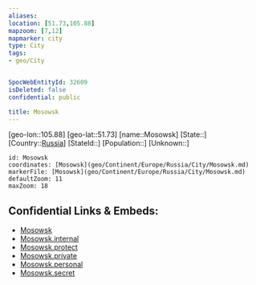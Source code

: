 ```yaml
---
aliases: 
location: [51.73,105.88]
mapzoom: [7,12] 
mapmarker: city 
type: City
tags:
- geo/City


SpocWebEntityId: 32609
isDeleted: false
confidential: public

title: Mosowsk
---
```

[geo-lon::105.88]
[geo-lat::51.73]
[name::Mosowsk]
[State::]
[Country::[Russia](geo/Continent/Europe/Russia.md)]
[StateId::]
[Population::]
[Unknown::]


```leaflet
id: Mosowsk
coordinates: [Mosowsk](geo/Continent/Europe/Russia/City/Mosowsk.md)
markerFile: [Mosowsk](geo/Continent/Europe/Russia/City/Mosowsk.md)
defaultZoom: 11 
maxZoom: 18
```


## Confidential Links & Embeds: 
- [Mosowsk](../../../../../../_public/geo/Continent/Europe/Russia/City/Mosowsk.md) 
- [Mosowsk.internal](../../../../../../_internal/geo/Continent/Europe/Russia/City/Mosowsk.internal.md) 
- [Mosowsk.protect](../../../../../../_protect/geo/Continent/Europe/Russia/City/Mosowsk.protect.md) 
- [Mosowsk.private](../../../../../../_private/geo/Continent/Europe/Russia/City/Mosowsk.private.md) 
- [Mosowsk.personal](../../../../../../_personal/geo/Continent/Europe/Russia/City/Mosowsk.personal.md) 
- [Mosowsk.secret](../../../../../../_secret/geo/Continent/Europe/Russia/City/Mosowsk.secret.md) 
